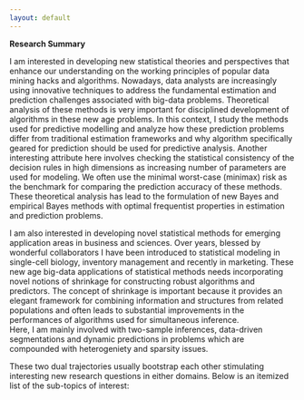 ```yaml
---
layout: default
---
```


**Research Summary**

I am interested in developing new statistical theories and perspectives that enhance our understanding on the working principles of popular data mining hacks and algorithms. Nowadays, data analysts are increasingly using innovative techniques to address the fundamental estimation and prediction challenges associated with big-data problems. Theoretical analysis of  these methods is very important for disciplined development of algorithms in these new age problems. In this context, I study the methods used for predictive modelling and analyze how these prediction problems differ from traditional estimation frameworks and why algorithm specifically geared for prediction should be used for predictive analysis. Another interesting attribute here involves checking the statistical consistency of the decision rules in high dimensions as increasing number of parameters are used for modeling.  We often use the minimal worst-case  (minimax) risk as the benchmark  for comparing the prediction accuracy of these methods. These theoretical analysis has lead to the formulation of new Bayes and empirical Bayes methods with optimal frequentist properties in estimation and prediction problems.  

I am also interested in developing novel statistical methods for emerging application areas in business and sciences. Over years, blessed by wonderful collaborators I have been introduced to statistical modeling in single-cell biology, inventory management and recently in marketing. These new age big-data applications of statistical methods needs incorporating novel notions of shrinkage for constructing robust algorithms and predictors. The concept of shrinkage is important because it provides an elegant framework for combining information and structures from related populations and often leads to substantial improvements in the performances of algorithms used for simultaneous inference.  
Here, I am mainly involved with two-sample inferences, data-driven segmentations and dynamic predictions in problems which are compounded with heterogeniety and sparsity issues.  

These two dual trajectories usually bootstrap each other stimulating interesting new research questions in either domains. Below is an itemized list of the sub-topics of interest: 




<!--
<br/>
I am an Assistant Professor of Data Sciences and Operations in the University of Southern California. I am a member of the USC Marshall Statistics Group. I graduated from Stanford University with a Statistics PhD in 2013, after defending <a href='http://www-bcf.usc.edu/~gourab/gourab-thesis.pdf'><i><font face="verdana" color="teal">this thesis</font></i></a>.  My advisor at Stanford was  <a href='http://statweb.stanford.edu/~imj/'><font face="verdana" color="teal"> Iain Johnstone</font></a>. Prior to that, I studied at <a href='http://www.isical.ac.in'><font face="verdana" color="teal">Indian Statistical Institute</font></a> for my  Bachelor's and Master's degrees. 
<br/>
<br/>
<b>Research Interests:</b>  
My research interests include high-dimensional statistics, empirical Bayes &amp shrinkage methods, penalized regression and statistical prediction analysis. I am particularly interested in formulating new Bayes and empirical Bayes methods with optimal frequentist properties in estimation and prediction problems. I am also involved in developing novel statistical algorithms for big-data applications in health-care and management sciences. These applications involves two-sample inferences, data-driven segmentations and dynamic predictions which are again compounded with heterogeniety and sparsity issues. 
<br/>
&#9658; <b>Methods:</b> Predictive Inference, Empirical Bayes and Shrinkage Methodology, Sparse Estimation, Cross-classified models, Mixed-effects modeling
<br/>
&#9658; <b>Applications:</b> Single-Cell Virology, Inventory Management, Optimal Pricing of digital goods.   
<br/>
-->
